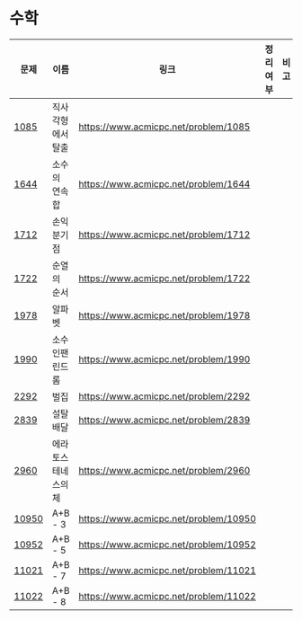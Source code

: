 # 수학

| 문제            | 이름                | 링크                                  | 정리여부 | 비고 |
| --------------- | ------------------- | ------------------------------------- | -------- | ---- |
| [1085](1085/)   | 직사각형에서 탈출   | https://www.acmicpc.net/problem/1085  |          |      |
| [1644](1644/)   | 소수의 연속합       | https://www.acmicpc.net/problem/1644  |          |      |
| [1712](1712/)   | 손익분기점          | https://www.acmicpc.net/problem/1712  |          |      |
| [1722](1722/)   | 순열의 순서         | https://www.acmicpc.net/problem/1722  |          |      |
| [1978](1978/)   | 알파벳              | https://www.acmicpc.net/problem/1978  |          |      |
| [1990](1990/)   | 소수인팬린드롬      | https://www.acmicpc.net/problem/1990  |          |      |
| [2292](2292/)   | 벌집                | https://www.acmicpc.net/problem/2292  |          |      |
| [2839](2839/)   | 설탈배달            | https://www.acmicpc.net/problem/2839  |          |      |
| [2960](2960/)   | 에라토스테네스의 체 | https://www.acmicpc.net/problem/2960  |          |      |
| [10950](10950/) | A+B - 3             | https://www.acmicpc.net/problem/10950 |          |      |
| [10952](10952/) | A+B - 5             | https://www.acmicpc.net/problem/10952 |          |      |
| [11021](11021/) | A+B - 7             | https://www.acmicpc.net/problem/11021 |          |      |
| [11022](11022/) | A+B - 8             | https://www.acmicpc.net/problem/11022 |          |      |
